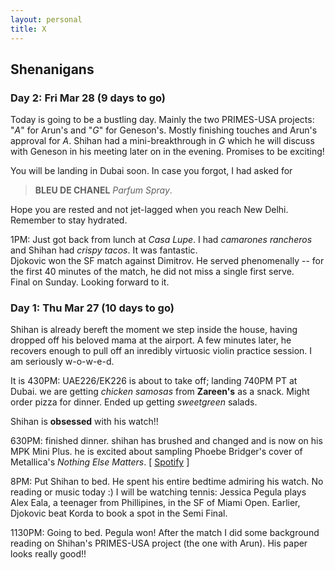 ```yaml
---
layout: personal
title: X
---
```



## Shenanigans

### Day 2: Fri Mar 28 (9 days to go)

Today is going to be a bustling day. Mainly the two PRIMES-USA projects: "_A_" for Arun's and "_G_" for Geneson's. 
Mostly finishing touches and Arun's approval for _A_. Shihan had a mini-breakthrough in _G_ which he will discuss 
with Geneson in his meeting later on in the evening. Promises to be exciting!

You will be landing in Dubai soon. In case you forgot, I had asked for 
> **BLEU DE CHANEL** _Parfum Spray_. 

Hope you are rested and not jet-lagged when you reach New Delhi. Remember to stay hydrated.

1PM: Just got back from lunch at _Casa Lupe_. I had _camarones rancheros_ and Shihan had _crispy tacos_. It was fantastic.
<br> Djokovic won the SF match against Dimitrov. He served phenomenally -- for the first 40 minutes of the match, he did not miss
a single first serve. <br> Final on Sunday. Looking forward to it.

### Day 1: Thu Mar 27 (10 days to go)

Shihan is already bereft the moment we step inside the house, having dropped off his beloved mama at the airport. 
A few minutes later, he recovers enough to pull off an inredibly virtuosic violin practice session. I am seriously w-o-w-e-d.

It is 430PM: UAE226/EK226 is about to take off; landing 740PM PT at Dubai. 
we are getting _chicken samosas_ from **Zareen's** as a snack. Might order pizza for dinner. Ended up getting _sweetgreen_ salads. 

Shihan is **obsessed** with his watch!!

630PM: finished dinner. shihan has brushed and changed and is now on his MPK Mini Plus. he is excited about sampling 
Phoebe Bridger's cover of Metallica's _Nothing Else Matters_. \[ [Spotify](https://open.spotify.com/track/1guCON9841cQwAlbNplLsY?si=90152dbdb5b94e54) \]

8PM: Put Shihan to bed. He spent his entire bedtime admiring his watch. No reading or music today :) 
I will be watching tennis: Jessica Pegula plays Alex Eala, a teenager from Phillipines, in the SF of Miami Open. Earlier, Djokovic beat Korda to book
a spot in the Semi Final. 

1130PM: Going to bed. Pegula won! After the match I did some background reading on Shihan's PRIMES-USA project (the one with Arun). 
His paper looks really good!!
